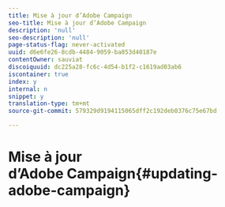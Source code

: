 ```yaml
---
title: Mise à jour d’Adobe Campaign
seo-title: Mise à jour d’Adobe Campaign
description: 'null'
seo-description: 'null'
page-status-flag: never-activated
uuid: d6e6fe26-8cdb-4484-9059-ba853d40187e
contentOwner: sauviat
discoiquuid: dc225a28-fc6c-4d54-b1f2-c1619ad03ab6
iscontainer: true
index: y
internal: n
snippet: y
translation-type: tm+mt
source-git-commit: 579329d9194115065dff2c192deb0376c75e67bd

---
```



# Mise à jour d’Adobe Campaign{#updating-adobe-campaign}

